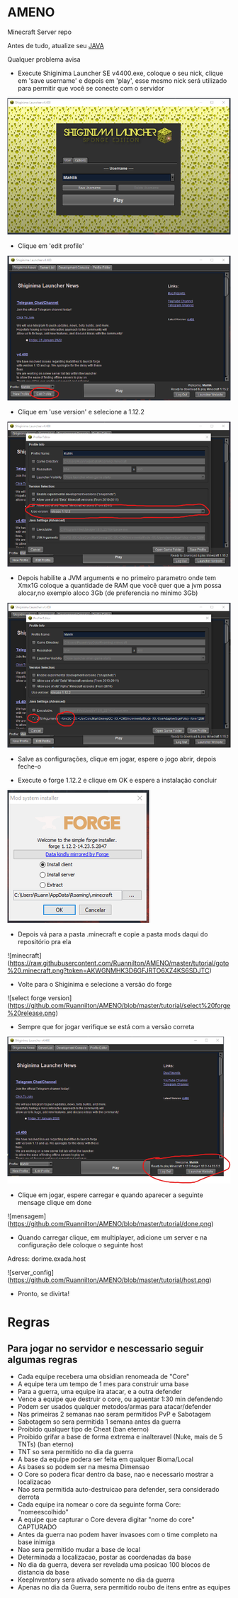 # AMENO
Minecraft Server repo

Antes de tudo, atualize seu [JAVA](https://www.java.com/pt_BR/download/)

Qualquer problema avisa

- Execute Shiginima Launcher SE v4400.exe, coloque o seu nick, clique em 'save username' e depois em 'play', esse mesmo nick será
utilizado para permitir que você se conecte com o servidor

![launcher](https://raw.githubusercontent.com/Ruannilton/AMENO/master/tutorial/open%20launcher.png?token=AKWGNME5W7TQOQ3D7Z6BABS6SDCVM)

- Clique em 'edit profile'

![edit profile](https://github.com/Ruannilton/AMENO/blob/master/tutorial/click_edit_prof.png)

- Clique em 'use version' e selecione a 1.12.2

![use version](https://github.com/Ruannilton/AMENO/blob/master/tutorial/select%20version.png)

- Depois habilite a JVM arguments e no primeiro parametro onde tem Xmx1G coloque a quantidade de RAM que você quer que a jvm possa alocar,no exemplo
aloco 3Gb (de preferencia no minimo 3Gb)

![jvm args](https://raw.githubusercontent.com/Ruannilton/AMENO/master/tutorial/jvm%20args.png?token=AKWGNMHT6XAXANJJYUXVWSS6SDEOO)

- Salve as configurações, clique em jogar, espere o jogo abrir, depois feche-o

- Execute o forge 1.12.2 e clique em OK e espere a instalação concluir

![install-forge](https://github.com/Ruannilton/AMENO/blob/master/tutorial/install%20forge.png)

- Depois vá para a pasta .minecraft e copie a pasta mods daqui do repositório pra ela

![minecraft] (https://raw.githubusercontent.com/Ruannilton/AMENO/master/tutorial/goto%20.minecraft.png?token=AKWGNMHK3D6GFJRTO6XZ4KS6SDJTC)

- Volte para o Shiginima e selecione a versão do forge

![select forge version] (https://github.com/Ruannilton/AMENO/blob/master/tutorial/select%20forge%20release.png)

- Sempre que for jogar verifique se está com a versão correta

![verificar versão](https://github.com/Ruannilton/AMENO/blob/master/tutorial/verifica%C3%A7%C3%A3o.png)

- Clique em jogar, espere carregar e quando aparecer a seguinte mensage clique em done

![mensagem] (https://github.com/Ruannilton/AMENO/blob/master/tutorial/done.png)

- Quando carregar clique, em multiplayer, adicione um server e na configuração dele coloque o seguinte host

Adress: dorime.exada.host

![server_config] (https://github.com/Ruannilton/AMENO/blob/master/tutorial/host.png)

- Pronto, se divirta!

# Regras 

## Para jogar no servidor e nescessario seguir algumas regras

- Cada equipe recebera uma obsidian renomeada de "Core"
- A equipe tera um tempo de 1 mes para construir uma base 
- Para a guerra, uma equipe ira atacar, e a outra defender
- Vence a equipe que destruir o core, ou aguentar 1:30 min defendendo
- Podem ser usados qualquer metodos/armas para atacar/defender
- Nas primeiras 2 semanas nao seram permitidos PvP e Sabotagem
- Sabotagem so sera permitida 1 semana antes da guerra
- Proibido qualquer tipo de Cheat (ban eterno)
- Proibido grifar a base de forma extrema e inalteravel (Nuke, mais de 5 TNTs) (ban eterno)
- TNT so sera permitido no dia da guerra
- A base da equipe podera ser feita em qualquer Bioma/Local
- As bases so podem ser na mesma Dimensao
- O Core so podera ficar dentro da base, nao e necessario mostrar a localizacao
- Nao sera permitida auto-destruicao para defender, sera considerado derrota
- Cada equipe ira nomear o core da seguinte forma Core: "nomeescolhido"
- A equipe que capturar o Core devera digitar "nome do core" CAPTURADO 
- Antes da guerra nao podem haver invasoes com o time completo na base inimiga
- Nao sera permitido mudar a base de local
- Determinada a localizacao, postar as coordenadas da base
- No dia da guerra, devera ser revelada uma posicao 100 blocos de distancia da base
- KeepInventory sera ativado somente no dia da guerra
- Apenas no dia da Guerra, sera permitido roubo de itens entre as equipes


  


